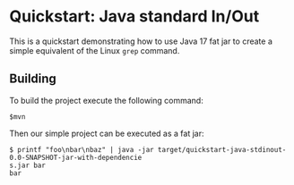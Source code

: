 # Quickstart: Java standard In/Out

This is a quickstart demonstrating how to use Java 17 fat jar to create a simple equivalent of the Linux `grep` command.

## Building

To build the project execute the following command:

```
$mvn
```

Then our simple project can be executed as a fat jar:

```
$ printf "foo\nbar\nbaz" | java -jar target/quickstart-java-stdinout-0.0-SNAPSHOT-jar-with-dependencie
s.jar bar
bar
```
